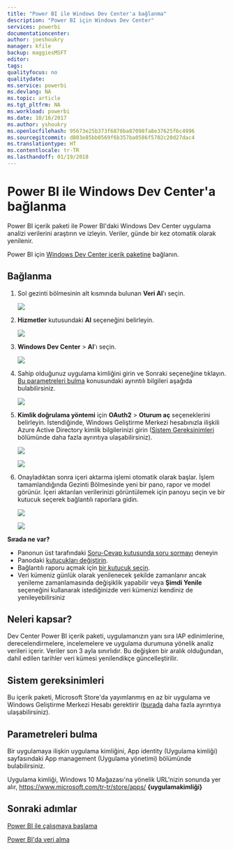 ```yaml
---
title: "Power BI ile Windows Dev Center'a bağlanma"
description: "Power BI için Windows Dev Center"
services: powerbi
documentationcenter: 
author: joeshoukry
manager: kfile
backup: maggiesMSFT
editor: 
tags: 
qualityfocus: no
qualitydate: 
ms.service: powerbi
ms.devlang: NA
ms.topic: article
ms.tgt_pltfrm: NA
ms.workload: powerbi
ms.date: 10/16/2017
ms.author: yshoukry
ms.openlocfilehash: 95673e25b373f6878ba87098fa8e37625f6c4996
ms.sourcegitcommit: d803e85bb0569f6b357ba0586f5702c20d27dac4
ms.translationtype: HT
ms.contentlocale: tr-TR
ms.lasthandoff: 01/19/2018
---
```

# <a name="connect-to-windows-dev-center-with-power-bi"></a>Power BI ile Windows Dev Center'a bağlanma
Power BI içerik paketi ile Power BI'daki Windows Dev Center uygulama analizi verilerini araştırın ve izleyin. Veriler, günde bir kez otomatik olarak yenilenir.

Power BI için [Windows Dev Center içerik paketine](https://app.powerbi.com/getdata/services/devcenter) bağlanın.

## <a name="how-to-connect"></a>Bağlanma
1. Sol gezinti bölmesinin alt kısmında bulunan **Veri Al**'ı seçin.
   
   ![](media/service-connect-to-windows-dev-center/getdata.png)
2. **Hizmetler** kutusundaki **Al** seçeneğini belirleyin.
   
   ![](media/service-connect-to-windows-dev-center/services.png)
3. **Windows Dev Center** \>  **Al**'ı seçin.
   
   ![](media/service-connect-to-windows-dev-center/windowsdev.png)
4. Sahip olduğunuz uygulama kimliğini girin ve Sonraki seçeneğine tıklayın. [Bu parametreleri bulma](#FindingParams) konusundaki ayrıntılı bilgileri aşağıda bulabilirsiniz.
   
   ![](media/service-connect-to-windows-dev-center/params.png)
5. **Kimlik doğrulama yöntemi** için **OAuth2** \> **Oturum aç** seçeneklerini belirleyin. İstendiğinde, Windows Geliştirme Merkezi hesabınızla ilişkili Azure Active Directory kimlik bilgilerinizi girin ([Sistem Gereksinimleri](#Requirements) bölümünde daha fazla ayrıntıya ulaşabilirsiniz).
   
    ![](media/service-connect-to-windows-dev-center/creds.png)
   
    ![](media/service-connect-to-windows-dev-center/creds2.png)
6. Onayladıktan sonra içeri aktarma işlemi otomatik olarak başlar. İşlem tamamlandığında Gezinti Bölmesinde yeni bir pano, rapor ve model görünür. İçeri aktarılan verilerinizi görüntülemek için panoyu seçin ve bir kutucuk seçerek bağlantılı raporlara gidin.
   
    ![](media/service-connect-to-windows-dev-center/dashboard.png)
   
    ![](media/service-connect-to-windows-dev-center/report.png)

**Sırada ne var?**

* Panonun üst tarafındaki [Soru-Cevap kutusunda soru sormayı](power-bi-q-and-a.md) deneyin
* Panodaki [kutucukları değiştirin](service-dashboard-edit-tile.md).
* Bağlantılı raporu açmak için [bir kutucuk seçin](service-dashboard-tiles.md).
* Veri kümeniz günlük olarak yenilenecek şekilde zamanlanır ancak yenileme zamanlamasında değişiklik yapabilir veya **Şimdi Yenile** seçeneğini kullanarak istediğinizde veri kümenizi kendiniz de yenileyebilirsiniz

## <a name="whats-included"></a>Neleri kapsar?
Dev Center Power BI içerik paketi, uygulamanızın yanı sıra IAP edinimlerine, derecelendirmelere, incelemelere ve uygulama durumuna yönelik analiz verileri içerir. Veriler son 3 ayla sınırlıdır. Bu değişken bir aralık olduğundan, dahil edilen tarihler veri kümesi yenilendikçe güncelleştirilir.

<a name="Requirements"></a>

## <a name="system-requirements"></a>Sistem gereksinimleri
Bu içerik paketi, Microsoft Store'da yayımlanmış en az bir uygulama ve Windows Geliştirme Merkezi Hesabı gerektirir ([burada](https://msdn.microsoft.com/windows/uwp/publish/manage-account-users) daha fazla ayrıntıya ulaşabilirsiniz).

<a name="FindingParams"></a>

## <a name="finding-parameters"></a>Parametreleri bulma
Bir uygulamaya ilişkin uygulama kimliğini, App identity (Uygulama kimliği) sayfasındaki App management (Uygulama yönetimi) bölümünde bulabilirsiniz.

Uygulama kimliği, Windows 10 Mağazası'na yönelik URL'nizin sonunda yer alır, https://www.microsoft.com/tr-tr/store/apps/ **{uygulamakimliği}**

## <a name="next-steps"></a>Sonraki adımlar
[Power BI ile çalışmaya başlama](service-get-started.md)

[Power BI'da veri alma](service-get-data.md)

